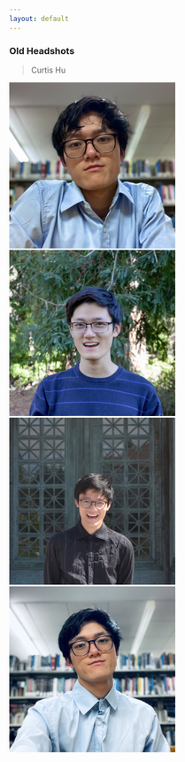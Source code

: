 ```yaml
---
layout: default
---
```


<!-- <img src="assets/dump/0.png" alt="pictures curtis hu" width="300">
<img src="assets/dump/1.png" alt="pictures curtis hu" width="300">
<img src="assets/dump/2.png" alt="pictures curtis hu" width="300">
<img src="assets/dump/3.png" alt="pictures curtis hu" width="300">
<img src="assets/dump/4.png" alt="pictures curtis hu" width="300">
<img src="assets/dump/5.png" alt="pictures curtis hu" width="300">
<img src="assets/dump/6.png" alt="pictures curtis hu" width="300">
<img src="assets/dump/7.png" alt="pictures curtis hu" width="300">
<img src="assets/dump/8.png" alt="pictures curtis hu" width="300"> -->


### Old Headshots
> Curtis Hu

<img src="assets/img/oct_2025.png" alt="headshots" width="300">
<img src="assets/img/profile.jpeg" alt="headshots" width="300">
<img src="assets/img/square_profile.JPG" alt="headshots" width="300">
<img src="assets/img/oct_2025_2.png" alt="headshots" width="300">
